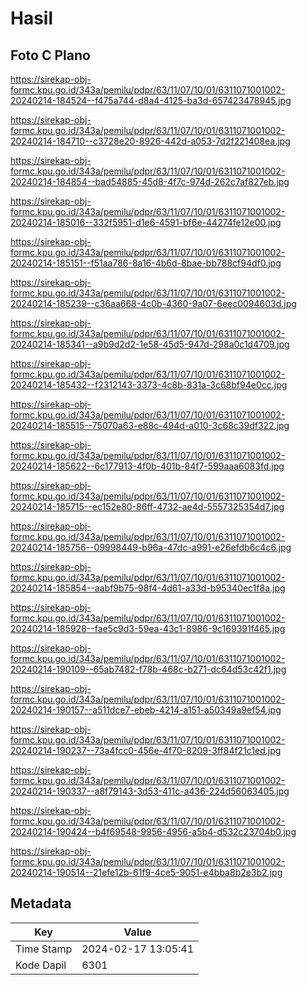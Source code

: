 # Hasil

## Foto C Plano

https://sirekap-obj-formc.kpu.go.id/343a/pemilu/pdpr/63/11/07/10/01/6311071001002-20240214-184524--f475a744-d8a4-4125-ba3d-657423478945.jpg

https://sirekap-obj-formc.kpu.go.id/343a/pemilu/pdpr/63/11/07/10/01/6311071001002-20240214-184710--c3728e20-8926-442d-a053-7d2f221408ea.jpg

https://sirekap-obj-formc.kpu.go.id/343a/pemilu/pdpr/63/11/07/10/01/6311071001002-20240214-184854--bad54885-45d8-4f7c-974d-262c7af827eb.jpg

https://sirekap-obj-formc.kpu.go.id/343a/pemilu/pdpr/63/11/07/10/01/6311071001002-20240214-185016--332f5951-d1e6-4591-bf6e-44274fe12e00.jpg

https://sirekap-obj-formc.kpu.go.id/343a/pemilu/pdpr/63/11/07/10/01/6311071001002-20240214-185151--f51aa786-8a16-4b6d-8bae-bb788cf94df0.jpg

https://sirekap-obj-formc.kpu.go.id/343a/pemilu/pdpr/63/11/07/10/01/6311071001002-20240214-185239--c36aa668-4c0b-4360-9a07-6eec0094603d.jpg

https://sirekap-obj-formc.kpu.go.id/343a/pemilu/pdpr/63/11/07/10/01/6311071001002-20240214-185341--a9b9d2d2-1e58-45d5-947d-298a0c1d4709.jpg

https://sirekap-obj-formc.kpu.go.id/343a/pemilu/pdpr/63/11/07/10/01/6311071001002-20240214-185432--f2312143-3373-4c8b-831a-3c68bf94e0cc.jpg

https://sirekap-obj-formc.kpu.go.id/343a/pemilu/pdpr/63/11/07/10/01/6311071001002-20240214-185515--75070a63-e88c-494d-a010-3c68c39df322.jpg

https://sirekap-obj-formc.kpu.go.id/343a/pemilu/pdpr/63/11/07/10/01/6311071001002-20240214-185622--6c177913-4f0b-401b-84f7-599aaa6083fd.jpg

https://sirekap-obj-formc.kpu.go.id/343a/pemilu/pdpr/63/11/07/10/01/6311071001002-20240214-185715--ec152e80-86ff-4732-ae4d-5557325354d7.jpg

https://sirekap-obj-formc.kpu.go.id/343a/pemilu/pdpr/63/11/07/10/01/6311071001002-20240214-185756--09998449-b96a-47dc-a991-e26efdb6c4c6.jpg

https://sirekap-obj-formc.kpu.go.id/343a/pemilu/pdpr/63/11/07/10/01/6311071001002-20240214-185854--aabf9b75-98f4-4d61-a33d-b95340ec1f8a.jpg

https://sirekap-obj-formc.kpu.go.id/343a/pemilu/pdpr/63/11/07/10/01/6311071001002-20240214-185928--fae5c9d3-59ea-43c1-8986-9c169391f465.jpg

https://sirekap-obj-formc.kpu.go.id/343a/pemilu/pdpr/63/11/07/10/01/6311071001002-20240214-190109--65ab7482-f78b-468c-b271-dc64d53c42f1.jpg

https://sirekap-obj-formc.kpu.go.id/343a/pemilu/pdpr/63/11/07/10/01/6311071001002-20240214-190157--a511dce7-ebeb-4214-a151-a50349a9ef54.jpg

https://sirekap-obj-formc.kpu.go.id/343a/pemilu/pdpr/63/11/07/10/01/6311071001002-20240214-190237--73a4fcc0-456e-4f70-8209-3ff84f21c1ed.jpg

https://sirekap-obj-formc.kpu.go.id/343a/pemilu/pdpr/63/11/07/10/01/6311071001002-20240214-190337--a8f79143-3d53-411c-a436-224d56063405.jpg

https://sirekap-obj-formc.kpu.go.id/343a/pemilu/pdpr/63/11/07/10/01/6311071001002-20240214-190424--b4f69548-9956-4956-a5b4-d532c23704b0.jpg

https://sirekap-obj-formc.kpu.go.id/343a/pemilu/pdpr/63/11/07/10/01/6311071001002-20240214-190514--21efe12b-61f9-4ce5-9051-e4bba8b2e3b2.jpg


## Metadata

| Key        | Value               |
| ---------- | ------------------- |
| Time Stamp | 2024-02-17 13:05:41 |
| Kode Dapil | 6301                |



